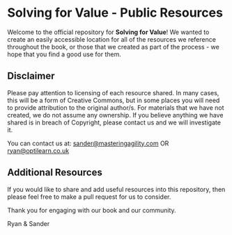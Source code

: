 # Solving for Value - Public Resources

Welcome to the official repository for **Solving for Value**! We wanted to create an easily accessible location for all of the resources we reference throughout the book, or those that we created as part of the process - we hope that you find a good use for them.

## Disclaimer
Please pay attention to licensing of each resource shared. In many cases, this will be a form of Creative Commons, but in some places you will need to provide attribution to the original author/s. For materials that we have not created, we do not assume any ownership. If you believe anything we have shared is in breach of Copyright, please contact us and we will investigate it.

You can contact us at:
sander@masteringagility.com OR ryan@optilearn.co.uk

## Additional Resources
If you would like to share and add useful resources into this repository, then please feel free to make a pull request for us to consider.

Thank you for engaging with our book and our community.

Ryan & Sander
